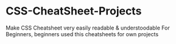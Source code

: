 # CSS-CheatSheet-Projects
Make CSS Cheatsheet very easily readable &amp; understoodable For Beginners, beginners used this cheatsheets for own projects
